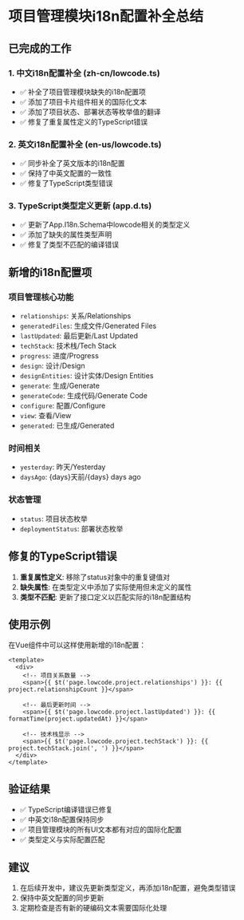 # 项目管理模块i18n配置补全总结

## 已完成的工作

### 1. 中文i18n配置补全 (zh-cn/lowcode.ts)
- ✅ 补全了项目管理模块缺失的i18n配置项
- ✅ 添加了项目卡片组件相关的国际化文本
- ✅ 添加了项目状态、部署状态等枚举值的翻译
- ✅ 修复了重复属性定义的TypeScript错误

### 2. 英文i18n配置补全 (en-us/lowcode.ts)  
- ✅ 同步补全了英文版本的i18n配置
- ✅ 保持了中英文配置的一致性
- ✅ 修复了TypeScript类型错误

### 3. TypeScript类型定义更新 (app.d.ts)
- ✅ 更新了App.I18n.Schema中lowcode相关的类型定义
- ✅ 添加了缺失的属性类型声明
- ✅ 修复了类型不匹配的编译错误

## 新增的i18n配置项

### 项目管理核心功能
- `relationships`: 关系/Relationships
- `generatedFiles`: 生成文件/Generated Files  
- `lastUpdated`: 最后更新/Last Updated
- `techStack`: 技术栈/Tech Stack
- `progress`: 进度/Progress
- `design`: 设计/Design
- `designEntities`: 设计实体/Design Entities
- `generate`: 生成/Generate
- `generateCode`: 生成代码/Generate Code
- `configure`: 配置/Configure
- `view`: 查看/View
- `generated`: 已生成/Generated

### 时间相关
- `yesterday`: 昨天/Yesterday
- `daysAgo`: {days}天前/{days} days ago

### 状态管理
- `status`: 项目状态枚举
- `deploymentStatus`: 部署状态枚举

## 修复的TypeScript错误

1. **重复属性定义**: 移除了status对象中的重复键值对
2. **缺失属性**: 在类型定义中添加了实际使用但未定义的属性
3. **类型不匹配**: 更新了接口定义以匹配实际的i18n配置结构

## 使用示例

在Vue组件中可以这样使用新增的i18n配置：

```vue
<template>
  <div>
    <!-- 项目关系数量 -->
    <span>{{ $t('page.lowcode.project.relationships') }}: {{ project.relationshipCount }}</span>
    
    <!-- 最后更新时间 -->
    <span>{{ $t('page.lowcode.project.lastUpdated') }}: {{ formatTime(project.updatedAt) }}</span>
    
    <!-- 技术栈显示 -->
    <span>{{ $t('page.lowcode.project.techStack') }}: {{ project.techStack.join(', ') }}</span>
  </div>
</template>
```

## 验证结果

- ✅ TypeScript编译错误已修复
- ✅ 中英文i18n配置保持同步
- ✅ 项目管理模块的所有UI文本都有对应的国际化配置
- ✅ 类型定义与实际配置匹配

## 建议

1. 在后续开发中，建议先更新类型定义，再添加i18n配置，避免类型错误
2. 保持中英文配置的同步更新
3. 定期检查是否有新的硬编码文本需要国际化处理